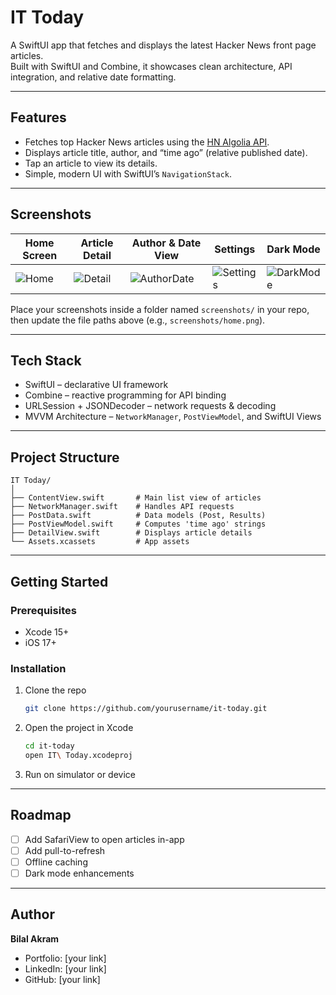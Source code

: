 # IT Today

A SwiftUI app that fetches and displays the latest Hacker News front page articles.  
Built with SwiftUI and Combine, it showcases clean architecture, API integration, and relative date formatting.  

---

## Features  
- Fetches top Hacker News articles using the [HN Algolia API](https://hn.algolia.com/api).  
- Displays article title, author, and “time ago” (relative published date).  
- Tap an article to view its details.  
- Simple, modern UI with SwiftUI’s `NavigationStack`.  

---

## Screenshots  

| Home Screen | Article Detail | Author & Date View | Settings | Dark Mode |  
|-------------|----------------|--------------------|----------|-----------|  
| ![Home](screenshots/home.png) | ![Detail](screenshots/detail.png) | ![AuthorDate](screenshots/author_date.png) | ![Settings](screenshots/settings.png) | ![DarkMode](screenshots/darkmode.png) |  

Place your screenshots inside a folder named `screenshots/` in your repo, then update the file paths above (e.g., `screenshots/home.png`).  

---

## Tech Stack  
- SwiftUI – declarative UI framework  
- Combine – reactive programming for API binding  
- URLSession + JSONDecoder – network requests & decoding  
- MVVM Architecture – `NetworkManager`, `PostViewModel`, and SwiftUI Views  

---

## Project Structure  
```
IT Today/
│
├── ContentView.swift       # Main list view of articles
├── NetworkManager.swift    # Handles API requests
├── PostData.swift          # Data models (Post, Results)
├── PostViewModel.swift     # Computes 'time ago' strings
├── DetailView.swift        # Displays article details
└── Assets.xcassets         # App assets
```

---

## Getting Started  

### Prerequisites  
- Xcode 15+  
- iOS 17+  

### Installation  
1. Clone the repo  
   ```bash
   git clone https://github.com/yourusername/it-today.git
   ```
2. Open the project in Xcode  
   ```bash
   cd it-today
   open IT\ Today.xcodeproj
   ```
3. Run on simulator or device  

---

## Roadmap  
- [ ] Add SafariView to open articles in-app  
- [ ] Add pull-to-refresh  
- [ ] Offline caching  
- [ ] Dark mode enhancements  

---

## Author  
**Bilal Akram**  
- Portfolio: [your link]  
- LinkedIn: [your link]  
- GitHub: [your link]  
